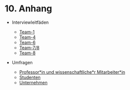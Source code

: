 # 10. Anhang

* Interviewleitfäden
  * [Team-1](anhang/interviewleitfaden/team-1_projektleiter-innohub.md)
  * [Team-4](anhang/interviewleitfaden/Team-4_Unitechnik_Cieplik.md)
  * [Team-6](anhang/interviewleitfaden/team-6_pyschny.md)
  * [Team-7/8](anhang/interviewleitfaden/team-7-8_firma-hans-berg.md)
  * [Team-8](anhang/interviewleitfaden/team-8_striko.md)  
    
* Umfragen
  * [Professor\*in und wissenschaftliche\*r Mitarbeiter\*in](anhang/umfragen/prof-ma.md)
  * [Studenten](anhang/umfragen/StudentenUmfrage.md)
  * [Unternehmen](anhang/umfragen/unternehmen.md)
